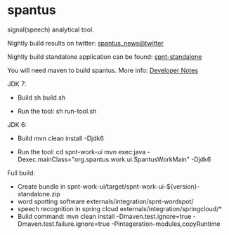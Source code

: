 spantus
=======

signal(speech) analytical tool.

Nightly build results on twitter: [spantus_news@twitter](https://twitter.com/spantus_news) 

Nightly build standalone application can be found: [spnt-standalone](http://repository-spantus.forge.cloudbees.com/snapshot/org/spantus/spnt-standalone/ "maven repo deployments")

You will need maven to build spantus. More info: [Developer Notes](http://sourceforge.net/apps/mediawiki/spantus/index.php?title=DeveloperNotes "Spantus development")

JDK 7:

* Build
sh build.sh

* Run the tool:
sh run-tool.sh


JDK 6:

* Build
mvn clean install  -Djdk6

* Run the tool:
cd spnt-work-ui
mvn exec:java -Dexec.mainClass="org.spantus.work.ui.SpantusWorkMain" -Djdk6


Full build:

* Create bundle in spnt-work-ui/target/spnt-work-ui-${version}-standalone.zip
* word spotting software externals/integration/spnt-wordspot/
* speech recognition in spring cloud externals/integration/springcloud/*
* Build command:
mvn clean install -Dmaven.test.ignore=true -Dmaven.test.failure.ignore=true -Pintegeration-modules,copyRuntime
